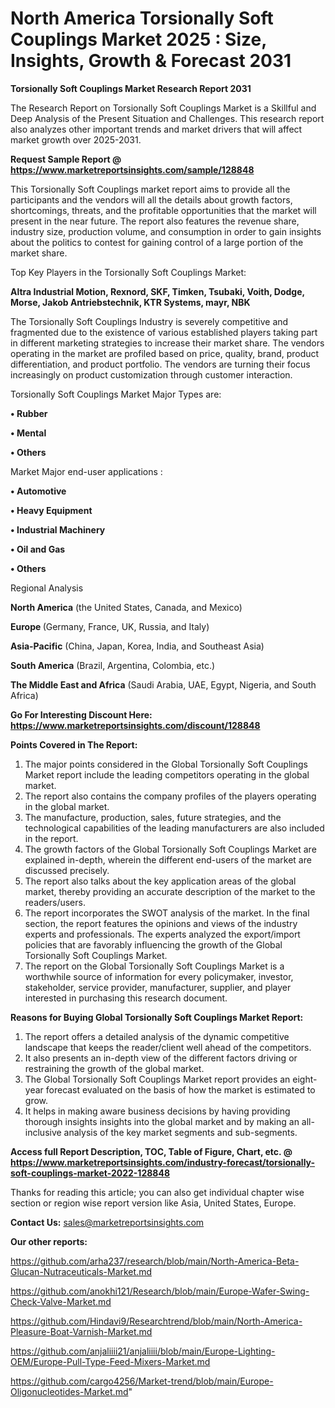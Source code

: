 # North America Torsionally Soft Couplings Market 2025 : Size, Insights, Growth & Forecast 2031

<strong>Torsionally Soft Couplings Market Research Report 2031</strong>

The Research Report on Torsionally Soft Couplings Market is a Skillful and Deep Analysis of the Present Situation and Challenges. This research report also analyzes other important trends and market drivers that will affect market growth over 2025-2031.

<strong>Request Sample Report @ <a href=https://www.marketreportsinsights.com/sample/128848>https://www.marketreportsinsights.com/sample/128848</a></strong>

This Torsionally Soft Couplings market report aims to provide all the participants and the vendors will all the details about growth factors, shortcomings, threats, and the profitable opportunities that the market will present in the near future. The report also features the revenue share, industry size, production volume, and consumption in order to gain insights about the politics to contest for gaining control of a large portion of the market share.

Top Key Players in the Torsionally Soft Couplings Market:

<strong>Altra Industrial Motion, Rexnord, SKF, Timken, Tsubaki, Voith, Dodge, Morse, Jakob Antriebstechnik, KTR Systems, mayr, NBK</strong>

The Torsionally Soft Couplings Industry is severely competitive and fragmented due to the existence of various established players taking part in different marketing strategies to increase their market share. The vendors operating in the market are profiled based on price, quality, brand, product differentiation, and product portfolio. The vendors are turning their focus increasingly on product customization through customer interaction.

Torsionally Soft Couplings Market Major Types are:

<strong>• Rubber

• Mental

• Others</strong>

Market Major end-user applications :

<strong>• Automotive

• Heavy Equipment

• Industrial Machinery

• Oil and Gas

• Others</strong>

Regional Analysis

</u><strong><b>North America</b></strong> (the United States, Canada, and Mexico)

<strong><b>Europe </b></strong>(Germany, France, UK, Russia, and Italy)

<strong><b>Asia-Pacific</b></strong> (China, Japan, Korea, India, and Southeast Asia)

<strong><b>South America</b></strong> (Brazil, Argentina, Colombia, etc.)

<strong><b>The Middle East and Africa</b></strong> (Saudi Arabia, UAE, Egypt, Nigeria, and South Africa)

<strong>Go For Interesting Discount Here: <a href=https://www.marketreportsinsights.com/discount/128848>https://www.marketreportsinsights.com/discount/128848</a></strong>

<strong>Points Covered in The Report:</strong>
<ol>
  <li>The major points considered in the Global Torsionally Soft Couplings Market report include the leading competitors operating in the global market.</li>
  <li>The report also contains the company profiles of the players operating in the global market.</li>
  <li>The manufacture, production, sales, future strategies, and the technological capabilities of the leading manufacturers are also included in the report.</li>
  <li>The growth factors of the Global Torsionally Soft Couplings Market are explained in-depth, wherein the different end-users of the market are discussed precisely.</li>
  <li>The report also talks about the key application areas of the global market, thereby providing an accurate description of the market to the readers/users.</li>
  <li>The report incorporates the SWOT analysis of the market. In the final section, the report features the opinions and views of the industry experts and professionals. The experts analyzed the export/import policies that are favorably influencing the growth of the Global Torsionally Soft Couplings Market.</li>
  <li>The report on the Global Torsionally Soft Couplings Market is a worthwhile source of information for every policymaker, investor, stakeholder, service provider, manufacturer, supplier, and player interested in purchasing this research document.</li>
</ol>
<strong>Reasons for Buying Global Torsionally Soft Couplings Market Report:</strong>

<ol>
  <li>The report offers a detailed analysis of the dynamic competitive landscape that keeps the reader/client well ahead of the competitors.</li>
  <li>It also presents an in-depth view of the different factors driving or restraining the growth of the global market.</li>
  <li>The Global Torsionally Soft Couplings Market report provides an eight-year forecast evaluated on the basis of how the market is estimated to grow.</li>
  <li>It helps in making aware business decisions by having providing thorough insights insights into the global market and by making an all-inclusive analysis of the key market segments and sub-segments.</li>
</ol>
<strong>Access full Report Description, TOC, Table of Figure, Chart, etc. @ <a href=https://www.marketreportsinsights.com/industry-forecast/torsionally-soft-couplings-market-2022-128848>https://www.marketreportsinsights.com/industry-forecast/torsionally-soft-couplings-market-2022-128848</a></strong>


Thanks for reading this article; you can also get individual chapter wise section or region wise report version like Asia, United States, Europe.

<strong>Contact Us:</strong>
sales@marketreportsinsights.com

<strong>Our other reports:</strong>

<a href=https://github.com/arha237/research/blob/main/North-America-Beta-Glucan-Nutraceuticals-Market.md>https://github.com/arha237/research/blob/main/North-America-Beta-Glucan-Nutraceuticals-Market.md</a>

<a href=https://github.com/anokhi121/Research/blob/main/Europe-Wafer-Swing-Check-Valve-Market.md>https://github.com/anokhi121/Research/blob/main/Europe-Wafer-Swing-Check-Valve-Market.md</a>

<a href=https://github.com/Hindavi9/Researchtrend/blob/main/North-America-Pleasure-Boat-Varnish-Market.md>https://github.com/Hindavi9/Researchtrend/blob/main/North-America-Pleasure-Boat-Varnish-Market.md</a>

<a href=https://github.com/anjaliiii21/anjaliiii/blob/main/Europe-Lighting-OEM/Europe-Pull-Type-Feed-Mixers-Market.md>https://github.com/anjaliiii21/anjaliiii/blob/main/Europe-Lighting-OEM/Europe-Pull-Type-Feed-Mixers-Market.md</a>

<a href=https://github.com/cargo4256/Market-trend/blob/main/Europe-Oligonucleotides-Market.md>https://github.com/cargo4256/Market-trend/blob/main/Europe-Oligonucleotides-Market.md</a>"
